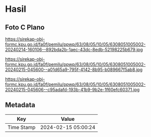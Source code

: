 # Hasil

## Foto C Plano

https://sirekap-obj-formc.kpu.go.id/fa0f/pemilu/ppwp/63/08/05/10/05/6308051005002-20240214-160106--892bda2b-1aec-43dc-8edb-52198225b679.jpg

https://sirekap-obj-formc.kpu.go.id/fa0f/pemilu/ppwp/63/08/05/10/05/6308051005002-20240215-045600--a01d65a9-795f-4142-8b95-b089667f5ab8.jpg

https://sirekap-obj-formc.kpu.go.id/fa0f/pemilu/ppwp/63/08/05/10/05/6308051005002-20240215-045606--c95adafd-193b-41b9-9b2e-1f60efc60371.jpg


## Metadata

| Key        | Value               |
| ---------- | ------------------- |
| Time Stamp | 2024-02-15 05:00:24 |



